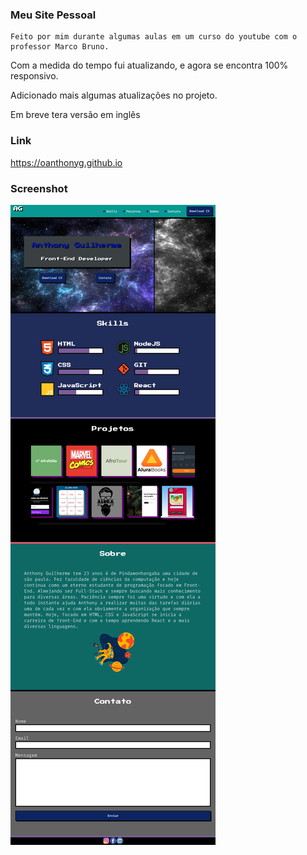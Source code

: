 ### Meu Site Pessoal
    Feito por mim durante algumas aulas em um curso do youtube com o professor Marco Bruno.
    
Com a medida do tempo fui atualizando, e agora se encontra 100% responsivo.

Adicionado mais algumas atualizações no projeto.

Em breve tera versão em inglês 

### Link
https://oanthonyg.github.io

### Screenshot

![](FireShot%20Capture%20-%20Anthony%20Guilherme.png)

